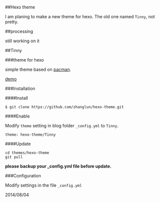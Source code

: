 ##Hexo theme

I am planing to make a new theme for hexo. The old one named `Tinny`, not pretty.

##processing

still working on it

##Tinny

###theme for hexo

simple theme based on [pacman](https://github.com/A-limon/pacman).

[demo](http://zhanglun.github.io/)

###Installation

####Install

	$ git clone https://github.com/zhanglun/hexo-theme.git


####Enable

Modify <code>theme</code> setting in blog folder <code>_config.yml</code> to <code>Tinny</code>.

    theme: hexo-theme/Tinny

####Update

	cd themes/hexo-theme
	git pull

**please backup your _config.yml file before update.**

###Configuration

Modify settings in the file <code>_config.yml</code>



2014/08/04



